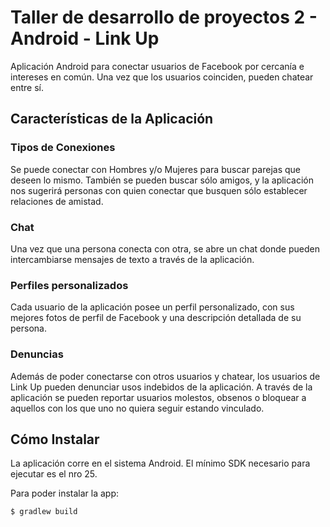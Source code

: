# Taller de desarrollo de proyectos 2 - Android - Link Up

Aplicación Android para conectar usuarios de Facebook por cercanía e intereses en común.
Una vez que los usuarios coinciden, pueden chatear entre sí.

## Características de la Aplicación

### Tipos de Conexiones

Se puede conectar con Hombres y/o Mujeres para buscar parejas que deseen lo mismo.
También se pueden buscar sólo amigos, y la aplicación nos sugerirá personas con quien conectar que busquen sólo establecer relaciones de amistad.

### Chat

Una vez que una persona conecta con otra, se abre un chat donde pueden intercambiarse mensajes de texto a través de la aplicación.

### Perfiles personalizados

Cada usuario de la aplicación posee un perfil personalizado, con sus mejores fotos de perfil de Facebook y una descripción detallada de su persona.

### Denuncias

Además de poder conectarse con otros usuarios y chatear, los usuarios de Link Up pueden denunciar usos indebidos de la aplicación. A través de la aplicación se pueden reportar usuarios molestos, obsenos o bloquear a aquellos con los que uno no quiera seguir estando vinculado.


## Cómo Instalar

La aplicación corre en el sistema Android. El mínimo SDK necesario para ejecutar es el nro 25.

Para poder instalar la app:

`$ gradlew build`
